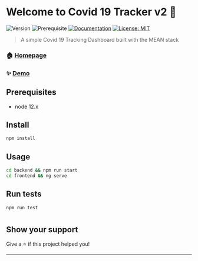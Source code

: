 # Welcome to Covid 19 Tracker v2 👋
![Version](https://img.shields.io/badge/version-2.0.0-blue.svg?cacheSeconds=2592000)
![Prerequisite](https://img.shields.io/badge/node-12.x-blue.svg)
[![Documentation](https://img.shields.io/badge/documentation-yes-brightgreen.svg)](https://github.com/bolorundurovj/Covid19-Tracker-v2)
[![License: MIT](https://img.shields.io/badge/License-MIT-yellow.svg)](#)


> A simple Covid 19 Tracking Dashboard built with the MEAN stack

### 🏠 [Homepage](http://evening-ravine-09092.herokuapp.com/)

### ✨ [Demo](http://evening-ravine-09092.herokuapp.com/)

## Prerequisites

- node 12.x

## Install

```sh
npm install
```

## Usage

```sh
cd backend && npm run start
cd frontend && ng serve
```

## Run tests

```sh
npm run test
```

#



## Show your support

Give a ⭐️ if this project helped you!


***
